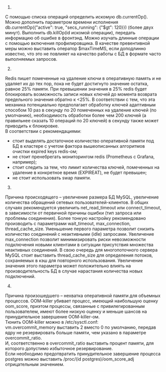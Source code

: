 1.  
С помощью списка операций определить искомую db.currentOp(). Можно дополнить параметром времени исполнения db.currentOp({"active": true, "secs_running": {"$gt": 120}}) (более двух минут). Выполнить db.killOp(id искомой операции), передать информацию об ошибке в фронтэнд. Можно изучать длинные операции с помощью включения профилировщика. В качестве превентивной меры можно выставить оператор $maxTimeMS, если доподлинно известно, что это не повлияет на качество работы с БД в формате часто выполняемых запросов.  
    
2.  
Redis пишет помеченные на удаление ключи в оперативную память и не удаляет их до тех пор, пока не будет достигнуто значение остатка, равное 25% памяти. При превышении значения в 25% redis будет блокировать возможность записи новых ключей до момента возврата предельного значения обратно к <25%. В соответствии с тем, что эта механика потенциально предполагает обработку ключей адаптивным способом 10 раз в секунду по 20 помеченных на удаление ключей (по умолчанию), необходимость обработки более чем 200 ключей (а правильнее сказать 10 операций по 20 ключей) в секунду также может приводить к блокировке.  
В соответствии с рекомендациями:  
-	стоит выделять достаточное количество оперативной памяти под БД в кластере с учетом фактора вышеописанных алгоритмов очистки expired keys redis-ом;
-	не стоит пренебрегать мониторингом redis (Prometheus с Grafana, например);
-	стоит следить за тем, что лимит количества ключей, помеченных на удаление в конкретное время (EXPIREAT), не будет превышен;
-	не стоит использовать swap памяти.
  
3.  
Причина происходящего – увеличение размера БД MySQL, увеличение количества обращений сетевых пользователей-клиентов. В общих случаях рекомендуется увеличить  net_read_timeout или connect_timeout, в зависимости от первичной причины ошибки (тип запроса или проблемы соединения). Более тонкую настройку рекомендовано производить с параметрами wait_timeout, max_connection, thread_cache_size. Уменьшение первого параметра позволит снизить количество соединений с неактивными (idle) запросами. Увеличение max_connection позволит минимизировать риски невозможности подключения новыми клиентами в ситуации присутствия множества неактивных соединений. В свою очередь для многопоточного сервера MySQL стоит выставить thread_cache_size для определения потоков, сохраняемых в кэш для повторного использования. Увеличение значения этого параметра может положительно влиять на производительность БД в случае нарастания количества новых подключений.  
  
4.  
Причина произошедшего – нехватка оперативной памяти для объемных процессов. OOM-killer убивает процесс, имеющий наибольшую оценку oom_score, приэтом процессы, связанные с привилегированным пользователем, имеют более низкую оценку и меньше шансов на принудительное завершение OOM-killer-ом.  
Тюнить OOM-killer можно в /etc/sysctl.conf:  
vm.overcommit_memory выставить 2 вместо 0 по умолчанию, передав ядру не резервировать больше памяти, чем указано в параметре overcommit_ratio.  
И, соответственно в overcommit_ratio выставить процент памяти, для которого допустимо избыточное резервирование.  
Если необходимо предотвратить принудительное завершение процесса postgres можно выставить /proc/(id postgres)/oom_score_adj отрицательным значением.  
